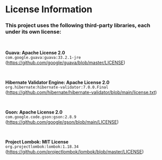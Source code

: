 # License Information

### This project uses the following third-party libraries, each under its own license:

<br>

**Guava: Apache License 2.0**  
`com.google.guava:guava:33.2.1-jre`  
(https://github.com/google/guava/blob/master/LICENSE)

<br>

**Hibernate Validator Engine: Apache License 2.0**  
`org.hibernate:hibernate-validator:7.0.0.Final`  
(https://github.com/hibernate/hibernate-validator/blob/main/license.txt)

<br>

**Gson: Apache License 2.0**  
`com.google.code.gson:gson:2.8.9`  
(https://github.com/google/gson/blob/main/LICENSE)

<br>

**Project Lombok: MIT License**  
`org.projectlombok:lombok:1.18.34`  
(https://github.com/projectlombok/lombok/blob/master/LICENSE)